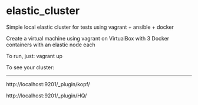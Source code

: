 # elastic_cluster
Simple local elastic cluster for tests using vagrant + ansible + docker

Create a virtual machine using vagrant on VirtualBox with 3 Docker containers with an elastic node each

To run, just: vagrant up

To see your cluster:
___
http://localhost:9201/_plugin/kopf/

http://localhost:9201/_plugin/HQ/

